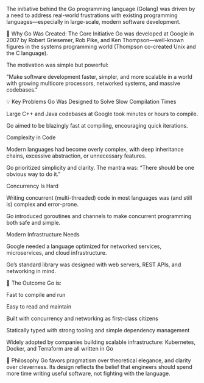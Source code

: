 The initiative behind the Go programming language (Golang) was driven by a need to address real-world frustrations with existing programming languages—especially in large-scale, modern software development.

🌟 Why Go Was Created: The Core Initiative
Go was developed at Google in 2007 by Robert Griesemer, Rob Pike, and Ken Thompson—well-known figures in the systems programming world (Thompson co-created Unix and the C language).

The motivation was simple but powerful:

"Make software development faster, simpler, and more scalable in a world with growing multicore processors, networked systems, and massive codebases."

💡 Key Problems Go Was Designed to Solve
Slow Compilation Times

Large C++ and Java codebases at Google took minutes or hours to compile.

Go aimed to be blazingly fast at compiling, encouraging quick iterations.

Complexity in Code

Modern languages had become overly complex, with deep inheritance chains, excessive abstraction, or unnecessary features.

Go prioritized simplicity and clarity. The mantra was: “There should be one obvious way to do it.”

Concurrency Is Hard

Writing concurrent (multi-threaded) code in most languages was (and still is) complex and error-prone.

Go introduced goroutines and channels to make concurrent programming both safe and simple.

Modern Infrastructure Needs

Google needed a language optimized for networked services, microservices, and cloud infrastructure.

Go’s standard library was designed with web servers, REST APIs, and networking in mind.

🚀 The Outcome
Go is:

Fast to compile and run

Easy to read and maintain

Built with concurrency and networking as first-class citizens

Statically typed with strong tooling and simple dependency management

Widely adopted by companies building scalable infrastructure: Kubernetes, Docker, and Terraform are all written in Go

🧠 Philosophy
Go favors pragmatism over theoretical elegance, and clarity over cleverness. Its design reflects the belief that engineers should spend more time writing useful software, not fighting with the language.
